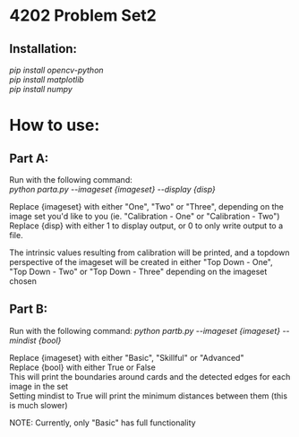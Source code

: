 # 4202 Problem Set2
## Installation:
_pip install opencv-python_  
_pip install matplotlib_  
_pip install numpy_  

# How to use:
## Part A:
Run with the following command:  
_python parta.py --imageset {imageset} --display {disp}_  

Replace {imageset} with either "One", "Two" or "Three", depending on the image set you'd like to you (ie. "Calibration - One" or "Calibration - Two")
Replace {disp} with either 1 to display output, or 0 to only write output to a file.

The intrinsic values resulting from calibration will be printed, and a topdown perspective of the imageset will be created in either "Top Down - One", "Top Down - Two" or "Top Down - Three" depending on the imageset chosen

## Part B:
Run with the following command: 
_python partb.py --imageset {imageset} --mindist {bool}_

Replace {imageset} with either "Basic", "Skillful" or "Advanced"  
Replace {bool} with either True or False  
This will print the boundaries around cards and the detected edges for each image in the set  
Setting mindist to True will print the minimum distances between them (this is much slower)

NOTE: Currently, only "Basic" has full functionality